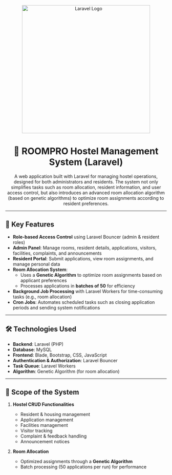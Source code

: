 <p align="center">
  <a href="https://laravel.com" target="_blank">
    <img src="https://raw.githubusercontent.com/laravel/art/master/logo-lockup/5%20SVG/2%20CMYK/1%20Full%20Color/laravel-logolockup-cmyk-red.svg" width="400" alt="Laravel Logo">
  </a>
</p>

<h1 align="center">🏨 ROOMPRO Hostel Management System (Laravel)</h1>

<p align="center">
  A web application built with Laravel for managing hostel operations, designed for both administrators and residents. The system not only simplifies tasks such as room allocation, resident information, and user access control, but also introduces an advanced room allocation algorithm (based on genetic algorithms) to optimize room assignments according to resident preferences. 
</p>

---

## 🔑 Key Features
- **Role-based Access Control** using Laravel Bouncer (admin & resident roles)
- **Admin Panel**: Manage rooms, resident details, applications, visitors, facilities, complaints, and announcements
- **Resident Portal**: Submit applications, view room assignments, and manage personal data
- **Room Allocation System**: 
  - Uses a **Genetic Algorithm** to optimize room assignments based on applicant preferences
  - Processes applications in **batches of 50** for efficiency
- **Background Job Processing** with Laravel Workers for time-consuming tasks (e.g., room allocation)
- **Cron Jobs**: Automates scheduled tasks such as closing application periods and sending system notifications
---

## 🛠️ Technologies Used
- **Backend**: Laravel (PHP)
- **Database**: MySQL
- **Frontend**: Blade, Bootstrap, CSS, JavaScript
- **Authentication & Authorization**: Laravel Bouncer
- **Task Queue**: Laravel Workers
- **Algorithm**: Genetic Algorithm (for room allocation)

---

## 📌 Scope of the System
1. **Hostel CRUD Functionalities**
   - Resident & housing management  
   - Application management  
   - Facilities management  
   - Visitor tracking  
   - Complaint & feedback handling  
   - Announcement notices  

2. **Room Allocation**
   - Optimized assignments through a **Genetic Algorithm**
   - Batch processing (50 applications per run) for performance  
